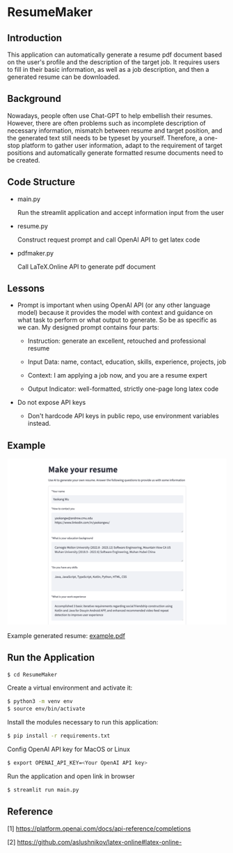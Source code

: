 # ResumeMaker

## Introduction

This application can automatically generate a resume pdf document based on the user's profile and the description of the target job. It requires users to fill in their basic information, as well as a job description, and then a generated resume can be downloaded.

## Background

Nowadays, people often use Chat-GPT to help embellish their resumes. However, there are often problems such as incomplete description of necessary information, mismatch between resume and target position, and the generated text still needs to be typeset by yourself. Therefore, a one-stop platform to gather user information, adapt to the requirement of target positions and automatically generate formatted resume documents need to be created.

## Code Structure

- main.py
  
    Run the streamlit application and accept information input from the user

- resume.py

    Construct request prompt and call OpenAI API to get latex code

- pdfmaker.py
    
    Call LaTeX.Online API to generate pdf document

## Lessons

- Prompt is important when using OpenAI API (or any other language model) because it provides the model with context and guidance on what task to perform or what output to generate. So be as specific as we can. My designed prompt contains four parts:

  - Instruction: generate an excellent, retouched and professional resume

  - Input Data: name, contact, education, skills, experience, projects, job

  - Context: I am applying a job now, and you are a resume expert

  - Output Indicator: well-formatted, strictly one-page long latex code
  

- Do not expose API keys

  - Don't hardcode API keys in public repo, use environment variables instead.


## Example

![img.png](img.png)

Example generated resume:
[example.pdf](example.pdf)



## Run the Application

```bash
$ cd ResumeMaker
```

Create a virtual environment and activate it:

```bash
$ python3 -m venv env
$ source env/bin/activate
```

Install the modules necessary to run this application:
```bash
$ pip install -r requirements.txt
```

Config OpenAI API key for MacOS or Linux
```bash
$ export OPENAI_API_KEY=<Your OpenAI API key>
```

Run the application and open link in browser
```bash
$ streamlit run main.py
```


## Reference

[1] https://platform.openai.com/docs/api-reference/completions

[2] https://github.com/aslushnikov/latex-online#latex-online-